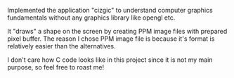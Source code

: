 Implemented the application "cizgic" to understand computer graphics fundamentals without any graphics library like opengl etc.

It "draws" a shape on the screen by creating PPM image files with prepared pixel buffer. The reason I chose PPM image file is
because it's format is relatively easier than the alternatives.

I don't care how C code looks like in this project since it is not my main purpose, so feel free to roast me!
